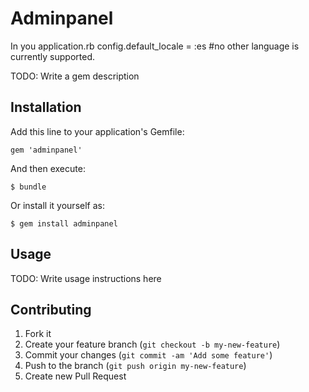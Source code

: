 # Adminpanel


In you application.rb 
config.default_locale = :es
#no other language is currently supported.

TODO: Write a gem description

## Installation

Add this line to your application's Gemfile:

    gem 'adminpanel'

And then execute:

    $ bundle

Or install it yourself as:

    $ gem install adminpanel

## Usage

TODO: Write usage instructions here

## Contributing

1. Fork it
2. Create your feature branch (`git checkout -b my-new-feature`)
3. Commit your changes (`git commit -am 'Add some feature'`)
4. Push to the branch (`git push origin my-new-feature`)
5. Create new Pull Request
